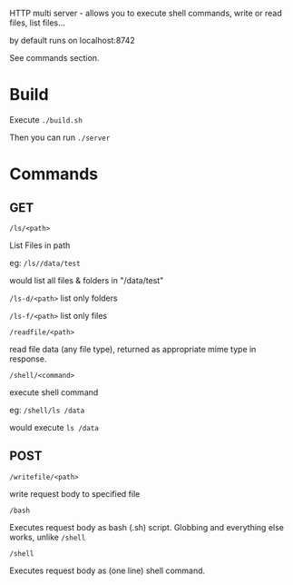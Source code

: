 HTTP multi server - allows you to execute shell commands, write or read files, list files...

by default runs on localhost:8742

See commands section.

# Build

Execute ```./build.sh```

Then you can run ```./server```

# Commands

## GET

```/ls/<path>```

List Files in path

eg: ```/ls//data/test``` 

would list all files & folders in "/data/test"

```/ls-d/<path>```  list only folders

```/ls-f/<path>``` list only files

```/readfile/<path>```

read file data (any file type), returned as appropriate mime type in response.

```/shell/<command>```

execute shell command

eg: ```/shell/ls /data``` 

would execute ```ls /data```

## POST

```/writefile/<path>```

write request body to specified file

```/bash```

Executes request body as bash (.sh) script.
Globbing and everything else works, unlike ```/shell```

```/shell```

Executes request body as (one line) shell command.